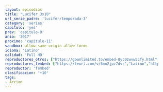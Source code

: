 ```yaml
---
layout: episodios
title: "Lucifer 3x10"
url_serie_padre: 'lucifer/temporada-3'
category: 'series'
capitulo: 'yes'
prev: 'capitulo-9'
anio: '2017'
proximo: 'capitulo-11'
sandbox: allow-same-origin allow-forms
idioma: 'Latino'
calidad: 'Full HD'
reproductores_otros: ["https://gounlimited.to/embed-8yc0zwvw5cfy.html","Latino","https://supervideo.tv/e/g283mv9szexw","Latino","https://movcloud.net/embed/nr-b5qkoVbqO","Latino"]
reproductores_fembed: ["https://feurl.com/v/6mo2jpz7dvr","Latino","https://feurl.com/v/40oxm2w2ey9","Latino","https://animekao.xyz/v/eno8e43q0o1","Latino"]
reproductor: 'fembed'
clasificacion: '+10'
tags:
- Accion
---
```












